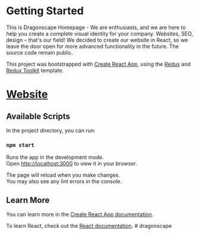 # Getting Started

This is Dragonscape Homepage - We are enthusiasts, and we are here to help you create a complete visual identity for your company. Websites, SEO, design – that's our field! 
We decided to create our website in React, so we leave the door open for more advanced functionality in the future. The source code remain public.

This project was bootstrapped with [Create React App](https://github.com/facebook/create-react-app), using the [Redux](https://redux.js.org/) and [Redux Toolkit](https://redux-toolkit.js.org/) template.

# [Website](https://dragonscape.pl)

## Available Scripts

In the project directory, you can run:

### `npm start`

Runs the app in the development mode.\
Open [http://localhost:3000](http://localhost:3000) to view it in your browser.

The page will reload when you make changes.\
You may also see any lint errors in the console.

## Learn More

You can learn more in the [Create React App documentation](https://facebook.github.io/create-react-app/docs/getting-started).

To learn React, check out the [React documentation](https://reactjs.org/).
#   d r a g o n s c a p e 
 
 
